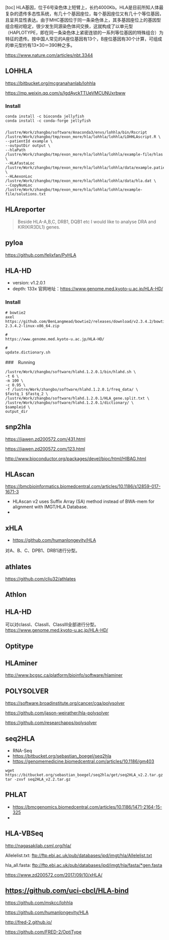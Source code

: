 [toc]
HLA基因，位于6号染色体上短臂上，长约4000Kb。HLA是目前所知人体最复杂的遗传多态性系统，有几十个基因座位，每个基因座位又有几十个等位基因，且呈共显性表达。由于MHC基因位于同一条染色体上，其多基因座位上的基因型组合相对稳定，很少发生同源染色体间交换，这就构成了以单元型（HAPLOTYPE，即在同一条染色体上紧密连锁的一系列等位基因的特殊组合）为特征的遗传。按中国人常见的A座位基因有13个，B座位基因有30个计算，可组成的单元型约有13×30＝390种之多。

https://www.nature.com/articles/nbt.3344

## LOHHLA
https://bitbucket.org/mcgranahanlab/lohhla

https://mp.weixin.qq.com/s/IgdAyckTTUeVMCUNUxrbww
### Install
```
conda install -c bioconda jellyfish
conda install -c conda-forge jellyfish
```
###

```
/lustre/Work/zhangbo/software/Anaconda3/envs/lohhla/bin/Rscript /lustre/Work/zhangbo/tmp/exon_more/hla/lohhla/lohhla/LOHHLAscript.R \
--patientId example \
--outputDir output \
--hlaPath /lustre/Work/zhangbo/tmp/exon_more/hla/lohhla/lohhla/example-file/hlas \
--HLAfastaLoc /lustre/Work/zhangbo/tmp/exon_more/hla/lohhla/lohhla/data/example.patient.hlaFasta.fa \
--HLAexonLoc /lustre/Work/zhangbo/tmp/exon_more/hla/lohhla/lohhla/data/hla.dat \
--CopyNumLoc /lustre/Work/zhangbo/tmp/exon_more/hla/lohhla/lohhla/example-file/solutions.txt
```

## HLAreporter

> Beside HLA-A,B,C, DRB1, DQB1 etc I would like to analyse DRA and KIR(KIR3DL1) genes.

## pyloa
https://github.com/felixfan/PyHLA

## HLA-HD
+ version: v1.2.0.1
+ depth: 133x
官网地址：https://www.genome.med.kyoto-u.ac.jp/HLA-HD/


### Install
```
# bowtie2
axel  https://github.com/BenLangmead/bowtie2/releases/download/v2.3.4.2/bowtie2-2.3.4.2-linux-x86_64.zip

# 
https://www.genome.med.kyoto-u.ac.jp/HLA-HD/

#
update.dictionary.sh
```
###　Running
```
/lustre/Work/zhangbo/software/hlahd.1.2.0.1/bin/hlahd.sh \
-t 6 \
-m 100 \
-c 0.95 \
-f /lustre/Work/zhangbo/software/hlahd.1.2.0.1/freq_data/ \
$fastq_1 $fastq_2 \
/lustre/Work/zhangbo/software/hlahd.1.2.0.1/HLA_gene.split.txt \
/lustre/Work/zhangbo/software/hlahd.1.2.0.1/dictionary/ \
$sampleid \
output_dir

```
###

## snp2hla
https://jiawen.zd200572.com/431.html

https://jiawen.zd200572.com/123.html

http://www.bioconductor.org/packages/devel/bioc/html/HIBAG.html

## HLAscan
https://bmcbioinformatics.biomedcentral.com/articles/10.1186/s12859-017-1671-3

+ HLAscan v2 uses Suffix Array (SA) method instead of BWA-mem for alignment with IMGT/HLA Database.
+ 

## xHLA
+ https://github.com/humanlongevity/HLA

对A、B、C、DPB1、DRB1进行分型。


## athlates
https://github.com/cliu32/athlates

## Athlon

## HLA-HD
可以对classI、ClassII、ClassIII全部进行分型。
https://www.genome.med.kyoto-u.ac.jp/HLA-HD/

## Optitype

## HLAminer
http://www.bcgsc.ca/platform/bioinfo/software/hlaminer

## POLYSOLVER
https://software.broadinstitute.org/cancer/cga/polysolver

https://github.com/jason-weirather/hla-polysolver

https://github.com/researchapps/polysolver

## seq2HLA
+ RNA-Seq
+ https://bitbucket.org/sebastian_boegel/seq2hla
+ https://genomemedicine.biomedcentral.com/articles/10.1186/gm403
```
wget https://bitbucket.org/sebastian_boegel/seq2hla/get/seq2HLA_v2.2.tar.gz
tar -zxvf seq2HLA_v2.2.tar.gz
```

## PHLAT
+ https://bmcgenomics.biomedcentral.com/articles/10.1186/1471-2164-15-325
+ 

## HLA-VBSeq
http://nagasakilab.csml.org/hla/

 
Allelelist.txt: ftp://ftp.ebi.ac.uk/pub/databases/ipd/imgt/hla/Allelelist.txt

hla_all.fasta: ftp://ftp.ebi.ac.uk/pub/databases/ipd/imgt/hla/fasta/*gen.fasta


https://www.zd200572.com/2017/09/10/xHLA/

## https://github.com/uci-cbcl/HLA-bind



https://github.com/mskcc/lohhla

https://github.com/humanlongevity/HLA

http://fred-2.github.io/

https://github.com/FRED-2/OptiType